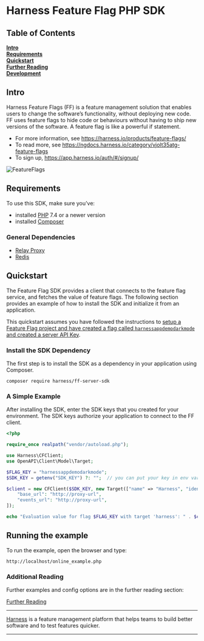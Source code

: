 Harness Feature Flag PHP SDK
========================

## Table of Contents
**[Intro](#Intro)**<br>
**[Requirements](#Requirements)**<br>
**[Quickstart](#Quickstart)**<br>
**[Further Reading](docs/further_reading.md)**<br>
**[Development](docs/development.md)**<br>


## Intro

Harness Feature Flags (FF) is a feature management solution that enables users to change the software’s functionality, without deploying new code. FF uses feature flags to hide code or behaviours without having to ship new versions of the software. A feature flag is like a powerful if statement.
* For more information, see https://harness.io/products/feature-flags/
* To read more, see https://ngdocs.harness.io/category/vjolt35atg-feature-flags
* To sign up, https://app.harness.io/auth/#/signup/

![FeatureFlags](https://github.com/harness/ff-php-server-sdk/raw/main/docs/images/ff-gui.png)

## Requirements
To use this SDK, make sure you’ve:
- installed [PHP](https://www.php.net/) 7.4 or a newer version
- installed [Composer](https://getcomposer.org/)
### General Dependencies
- [Relay Proxy](https://github.com/harness/ff-proxy)
- [Redis](https://redis.io/)
## Quickstart
The Feature Flag SDK provides a client that connects to the feature flag service, and fetches the value
of feature flags. The following section provides an example of how to install the SDK and initialize it from an application.

This quickstart assumes you have followed the instructions to [setup a Feature Flag project and have created a flag called `harnessappdemodarkmode` and created a server API Key](https://ngdocs.harness.io/article/1j7pdkqh7j-create-a-feature-flag#step_1_create_a_project).

### Install the SDK Dependency

The first step is to install the SDK as a dependency in your application using Composer.

```shell
composer require harness/ff-server-sdk
```
### A Simple Example

After installing the SDK, enter the SDK keys that you created for your environment. The SDK keys authorize your application to connect to the FF client. 

```php
<?php

require_once realpath("vendor/autoload.php");

use Harness\CFClient;
use OpenAPI\Client\Model\Target;

$FLAG_KEY = "harnessappdemodarkmode";
$SDK_KEY = getenv("SDK_KEY") ?: "";  // you can put your key in env variable or you can provide in the code

$client = new CFClient($SDK_KEY, new Target(["name" => "Harness", "identifier" => "harness"]), [
    "base_url": "http://proxy-url",
    "events_url": "http://proxy-url",
]);

echo "Evaluation value for flag $FLAG_KEY with target 'harness': " . $client->evaluate($FLAG_KEY, false);
```

## Running the example

To run the example, open the browser and type:

```
http://localhost/online_example.php
```

### Additional Reading

Further examples and config options are in the further reading section:

[Further Reading](docs/further_reading.md)


-------------------------
[Harness](https://www.harness.io/) is a feature management platform that helps teams to build better software and to
test features quicker.

-------------------------
